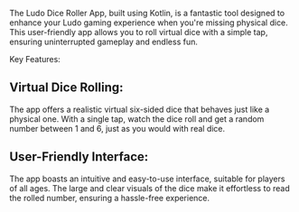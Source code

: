 The Ludo Dice Roller App, built using Kotlin, is a fantastic tool designed to enhance your Ludo gaming experience when you're missing physical dice. 
This user-friendly app allows you to roll virtual dice with a simple tap, ensuring uninterrupted gameplay and endless fun.

Key Features:

Virtual Dice Rolling:
---------------------------------------------
The app offers a realistic virtual six-sided dice that behaves just like a physical one.
With a single tap, watch the dice roll and get a random number between 1 and 6, just as you would with real dice.

User-Friendly Interface:
----------------------------------------------
The app boasts an intuitive and easy-to-use interface, suitable for players of all ages.
The large and clear visuals of the dice make it effortless to read the rolled number, ensuring a hassle-free experience.
